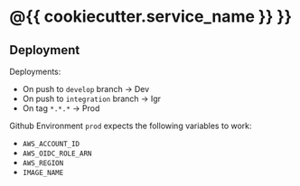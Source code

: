 # @{{ cookiecutter.service_name }} }}

## Deployment

Deployments:

- On push to `develop` branch -> Dev
- On push to `integration` branch -> Igr
- On tag `*.*.*` -> Prod

Github Environment `prod` expects the following variables to work:

- `AWS_ACCOUNT_ID`
- `AWS_OIDC_ROLE_ARN`
- `AWS_REGION`
- `IMAGE_NAME`
